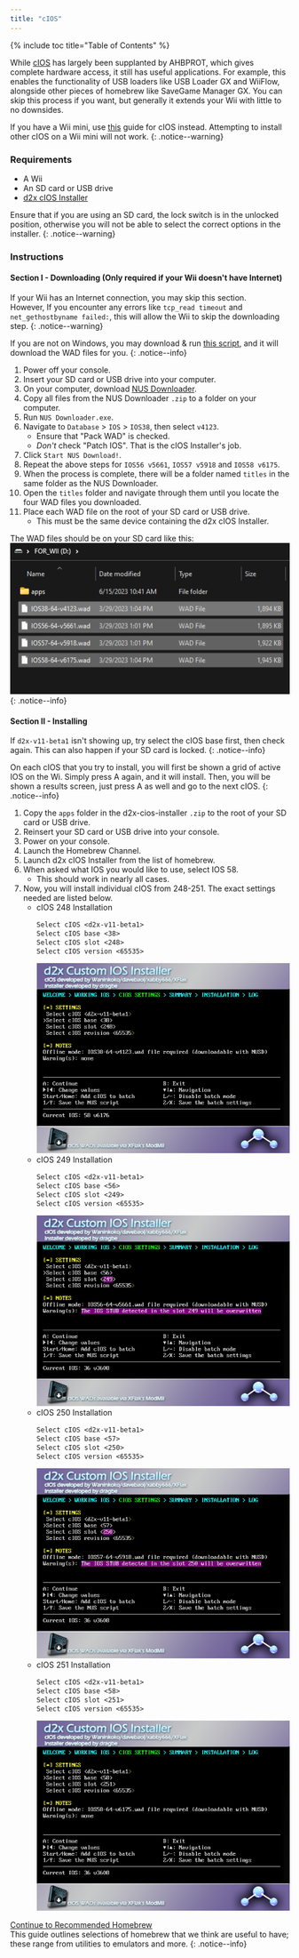 ```yaml
---
title: "cIOS"
---
```


{% include toc title="Table of Contents" %}

While [cIOS](https://wiibrew.org/wiki/Custom_IOS) has largely been supplanted by AHBPROT, which gives complete hardware access, it still has useful applications. For example, this enables the functionality of USB loaders like USB Loader GX and WiiFlow, alongside other pieces of homebrew like SaveGame Manager GX. You can skip this process if you want, but generally it extends your Wii with little to no downsides.

If you have a Wii mini, use [this](cios-mini) guide for cIOS instead. Attempting to install other cIOS on a Wii mini will not work.
{: .notice--warning}

### Requirements

* A Wii
* An SD card or USB drive
* [d2x cIOS Installer](/assets/files/d2x-cios-installer.zip)

Ensure that if you are using an SD card, the lock switch is in the unlocked position, otherwise you will not be able to select the correct options in the installer.
{: .notice--warning}

### Instructions

#### Section I - Downloading (Only required if your Wii doesn't have Internet)

If your Wii has an Internet connection, you may skip this section.<br>
However, If you encounter any errors like `tcp_read timeout` and `net_gethostbyname failed:`, this will allow the Wii to skip the downloading step.
{: .notice--warning}

If you are not on Windows, you may download & run [this script](/assets/files/d2x_offline_ios.sh), and it will download the WAD files for you.
{: .notice--info}

1. Power off your console.
1. Insert your SD card or USB drive into your computer.
1. On your computer, download [NUS Downloader](https://github.com/WiiDatabase/nusdownloader/releases/latest/download/NUSD-Mod-NUS-Fix.zip).
1. Copy all files from the NUS Downloader `.zip` to a folder on your computer.
1. Run `NUS Downloader.exe`.
1. Navigate to `Database` > `IOS` > `IOS38`, then select `v4123`.
    + Ensure that "Pack WAD" is checked.
    + *Don't* check "Patch IOS". That is the cIOS Installer's job.
1. Click `Start NUS Download!`.
1. Repeat the above steps for `IOS56 v5661`, `IOS57 v5918` and `IOS58 v6175`.
1. When the process is complete, there will be a folder named `titles` in the same folder as the NUS Downloader.
1. Open the `titles` folder and navigate through them until you locate the four WAD files you downloaded.
1. Place each WAD file on the root of your SD card or USB drive.
    + This must be the same device containing the d2x cIOS Installer.

The WAD files should be on your SD card like this:
![offline IOS files](/images/cios/d2x_offline_ios.png)
{: .notice--info}

#### Section II - Installing

If `d2x-v11-beta1` isn't showing up, try select the cIOS base first, then check again. This can also happen if your SD card is locked.
{: .notice--info}

On each cIOS that you try to install, you will first be shown a grid of active IOS on the Wi. Simply press A again, and it will install. Then, you will be shown a results screen, just press A as well and go to the next cIOS.
{: .notice--info}

1. Copy the `apps` folder in the d2x-cios-installer `.zip` to the root of your SD card or USB drive.
1. Reinsert your SD card or USB drive into your console.
1. Power on your console.
1. Launch the Homebrew Channel.
1. Launch d2x cIOS Installer from the list of homebrew.
1. When asked what IOS you would like to use, select IOS 58.
    + This should work in nearly all cases.
1. Now, you will install individual cIOS from 248-251. The exact settings needed are listed below.
    + cIOS 248 Installation
        ```
        Select cIOS <d2x-v11-beta1>
        Select cIOS base <38>
        Select cIOS slot <248>
        Select cIOS version <65535>
        ```
        ![Install cIOS 248](/images/cios/d2x_v11_248.png)
    + cIOS 249 Installation
        ```
        Select cIOS <d2x-v11-beta1>
        Select cIOS base <56>
        Select cIOS slot <249>
        Select cIOS version <65535>
        ```
        ![Install cIOS 249](/images/cios/d2x_v11_249.png)
    + cIOS 250 Installation
        ```
        Select cIOS <d2x-v11-beta1>
        Select cIOS base <57>
        Select cIOS slot <250>
        Select cIOS version <65535>
        ```
        ![Install cIOS 250](/images/cios/d2x_v11_250.png)
    + cIOS 251 Installation
        ```
        Select cIOS <d2x-v11-beta1>
        Select cIOS base <58>
        Select cIOS slot <251>
        Select cIOS version <65535>
        ```
        ![Install cIOS 251](/images/cios/d2x_v11_251.png)

[Continue to Recommended Homebrew](recommended-homebrew)<br>
This guide outlines selections of homebrew that we think are useful to have; these range from utilities to emulators and more.
{: .notice--info}